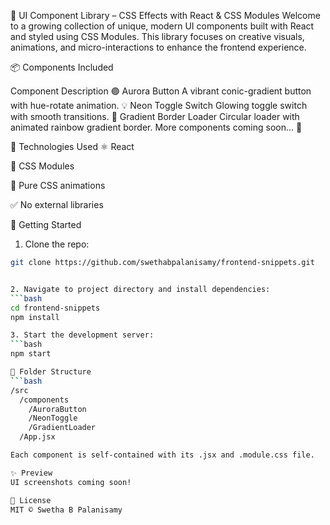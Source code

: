 🧩 UI Component Library – CSS Effects with React & CSS Modules
Welcome to a growing collection of unique, modern UI components built with React and styled using CSS Modules. This library focuses on creative visuals, animations, and micro-interactions to enhance the frontend experience.

📦 Components Included

Component	Description
🟣 Aurora Button	A vibrant conic-gradient button with hue-rotate animation.
💡 Neon Toggle Switch	Glowing toggle switch with smooth transitions.
🔄 Gradient Border Loader	Circular loader with animated rainbow gradient border.
More components coming soon... 🌱

🔧 Technologies Used
⚛️ React

🎨 CSS Modules

🧠 Pure CSS animations

✅ No external libraries

🚀 Getting Started
1. Clone the repo:
```bash
git clone https://github.com/swethabpalanisamy/frontend-snippets.git


2. Navigate to project directory and install dependencies:
```bash
cd frontend-snippets
npm install

3. Start the development server:
```bash
npm start

📁 Folder Structure
```bash
/src
  /components
    /AuroraButton
    /NeonToggle
    /GradientLoader
  /App.jsx

Each component is self-contained with its .jsx and .module.css file.

✨ Preview
UI screenshots coming soon!

📄 License
MIT © Swetha B Palanisamy